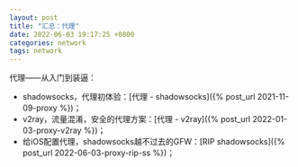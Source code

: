 ```yaml
---
layout: post
title: "汇总：代理"
date: 2022-06-03 19:17:25 +0800
categories: network 
tags: network
---
```


代理——从入门到装逼：

- shadowsocks，代理初体验：[代理 - shadowsocks]({% post_url 2021-11-09-proxy %})；
- v2ray，流量混淆，安全的代理方案：[代理 - v2ray]({% post_url 2022-01-03-proxy-v2ray %})；
- 给iOS配置代理，shadowsocks越不过去的GFW：[RIP shadowsocks]({% post_url 2022-06-03-proxy-rip-ss %})；



